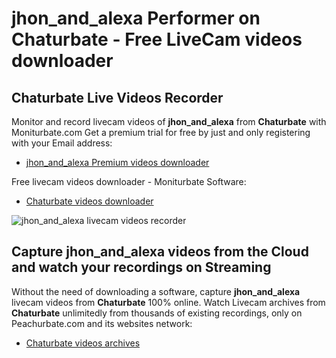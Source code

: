 # jhon_and_alexa Performer on Chaturbate - Free LiveCam videos downloader

## Chaturbate Live Videos Recorder

Monitor and record livecam videos of **jhon_and_alexa** from **Chaturbate** with Moniturbate.com
Get a premium trial for free by just and only registering with your Email address:
* [jhon_and_alexa Premium videos downloader](https://moniturbate.com/request-demo-licence-key.html)

Free livecam videos downloader - Moniturbate Software:
* [Chaturbate videos downloader](https://moniturbate.com/moniturbate-download-software.html)

![jhon_and_alexa livecam videos recorder](https://peachurnet.com/templates/moniturbate-software.png)


## Capture jhon_and_alexa videos from the Cloud and watch your recordings on Streaming

Without the need of downloading a software, capture **jhon_and_alexa** livecam videos from **Chaturbate** 100% online.
Watch Livecam archives from **Chaturbate** unlimitedly from thousands of existing recordings, only on Peachurbate.com and its websites network:
* [Chaturbate videos archives](https://peachurnet.com/)